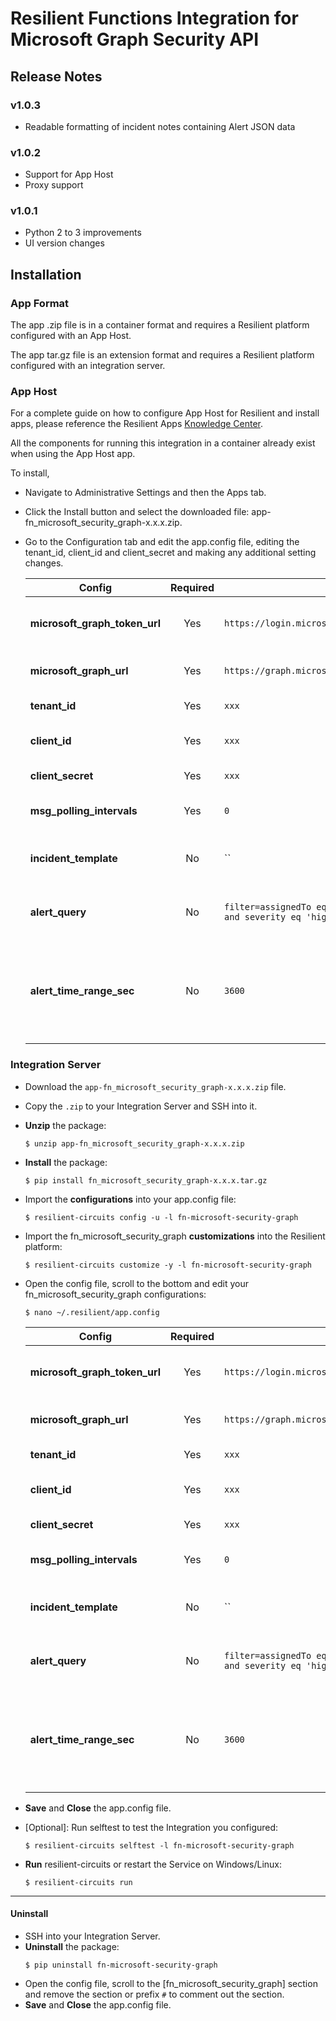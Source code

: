 # Resilient Functions Integration for Microsoft Graph Security API

## Release Notes
<!--
  Specify all changes in this release. Do not remove the release 
  notes of a previous release
-->
### v1.0.3
* Readable formatting of incident notes containing Alert JSON data

### v1.0.2
* Support for App Host
* Proxy support

### v1.0.1
* Python 2 to 3 improvements
* UI version changes

## Installation

### App Format

The app .zip file is in a container format and requires a Resilient platform configured with an App Host. 

The app tar.gz file is an extension format and requires a Resilient platform configured with an integration server.

### App Host
For a complete guide on how to configure App Host for Resilient and install apps, please reference the Resilient Apps [Knowledge Center](https://www.ibm.com/support/knowledgecenter/SSBRUQ).

All the components for running this integration in a container already exist when using the App Host app.

To install,

* Navigate to Administrative Settings and then the Apps tab.
* Click the Install button and select the downloaded file: app-fn_microsoft_security_graph-x.x.x.zip.
* Go to the Configuration tab and edit the app.config file, editing the tenant_id, client_id and client_secret and making any additional setting changes.

  | Config | Required | Example | Description |
  | ------ | :------: | ------- | ----------- |
  | **microsoft_graph_token_url** | Yes | `https://login.microsoftonline.com/{tenant}/oauth2/v2.0/token` | *Microsoft Graph URL endpoint for acquring access token* |
  | **microsoft_graph_url** | Yes | `https://graph.microsoft.com/v1.0` | *Microsoft Graph base URL * |
  | **tenant_id** | Yes | `xxx` | *Microsoft Azure Tenant ID* |
  | **client_id** | Yes | `xxx` | *Microsoft Azure Client ID (Application ID)* |
  | **client_secret** | Yes | `xxx` | *Microsoft Azure Client Secret* |
  | **msg_polling_intervals** | Yes | `0` | *Polling interval in seconds. Zero to turn off poller* |
  | **incident_template** | No | `` | *Path to custom jinja template. If not set, use default template* |
  | **alert_query** | No | `filter=assignedTo eq 'analyst@m365x594651.onmicrosoft.com' and severity eq 'high'` | *String query to apply to the alert polling component* |
  | **alert_time_range_sec** | No | `3600` | *Times in seconds to set the start dateTime values for the createdDateTime field when filtering alerts* |

### Integration Server

* Download the `app-fn_microsoft_security_graph-x.x.x.zip` file.
* Copy the `.zip` to your Integration Server and SSH into it.
* **Unzip** the package:
  ```
  $ unzip app-fn_microsoft_security_graph-x.x.x.zip
  ```
* **Install** the package:
  ```
  $ pip install fn_microsoft_security_graph-x.x.x.tar.gz
  ```
* Import the **configurations** into your app.config file:
  ```
  $ resilient-circuits config -u -l fn-microsoft-security-graph
  ```
* Import the fn_microsoft_security_graph **customizations** into the Resilient platform:
  ```
  $ resilient-circuits customize -y -l fn-microsoft-security-graph
  ```
* Open the config file, scroll to the bottom and edit your fn_microsoft_security_graph configurations:
  ```
  $ nano ~/.resilient/app.config
  ```
    | Config | Required | Example | Description |
  | ------ | :------: | ------- | ----------- |
  | **microsoft_graph_token_url** | Yes | `https://login.microsoftonline.com/{tenant}/oauth2/v2.0/token` | *Microsoft Graph URL endpoint for acquring access token* |
  | **microsoft_graph_url** | Yes | `https://graph.microsoft.com/v1.0` | *Microsoft Graph base URL * |
  | **tenant_id** | Yes | `xxx` | *Microsoft Azure Tenant ID* |
  | **client_id** | Yes | `xxx` | *Microsoft Azure Client ID (Application ID)* |
  | **client_secret** | Yes | `xxx` | *Microsoft Azure Client Secret* |
  | **msg_polling_intervals** | Yes | `0` | *Polling interval in seconds. Zero to turn off poller* |
  | **incident_template** | No | `` | *Path to custom jinja template. If not set, use default template* |
  | **alert_query** | No | `filter=assignedTo eq 'analyst@m365x594651.onmicrosoft.com' and severity eq 'high'` | *String query to apply to the alert polling component* |
  | **alert_time_range_sec** | No | `3600` | *Times in seconds to set the start dateTime values for the createdDateTime field when filtering alerts* |

* **Save** and **Close** the app.config file.
* [Optional]: Run selftest to test the Integration you configured:
  ```
  $ resilient-circuits selftest -l fn-microsoft-security-graph
  ```
* **Run** resilient-circuits or restart the Service on Windows/Linux:
  ```
  $ resilient-circuits run
  ```
---

#### Uninstall
* SSH into your Integration Server.
* **Uninstall** the package:
  ```
  $ pip uninstall fn-microsoft-security-graph
  ```
* Open the config file, scroll to the [fn_microsoft_security_graph] section and remove the section or prefix `#` to comment out the section.
* **Save** and **Close** the app.config file.
